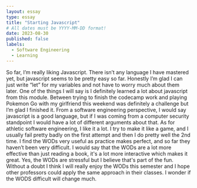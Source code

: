 ```yaml
---
layout: essay
type: essay
title: "Starting Javascript"
# All dates must be YYYY-MM-DD format!
date: 2023-08-30
published: false
labels:
  - Software Engineering
  - Learning
---
```


So far, I’m really liking Javascript. There isn’t any language I have mastered yet, but javascript seems to be pretty easy so far. Honestly I’m glad I can just write “let” for my variables and not have to worry much about them later. One of the things I will say is I definitely learned a lot about javascript from this module. Between trying to finish the codecamp work and playing Pokemon Go with my girlfriend this weekend was definitely a challenge but I’m glad I finished it. From a software engineering perspective, I would say javascript is a good language, but if I was coming from a computer security standpoint I would have a lot of different arguments about that. As for athletic software engineering, I like it a lot. I try to make it like a game, and I usually fail pretty badly on the first attempt and then I do pretty well the 2nd time. I find the WODs very useful as practice makes perfect, and so far they haven’t been very difficult. I would say that the WODs are a lot more effective than just reading a book, it's a lot more interactive which makes it great. Yes, the WODs are stressful but I believe that's part of the fun. Without a doubt I think I will really enjoy the WODs this semester and I hope other professors could apply the same approach in their classes. I wonder if the WODS difficult will change much.
